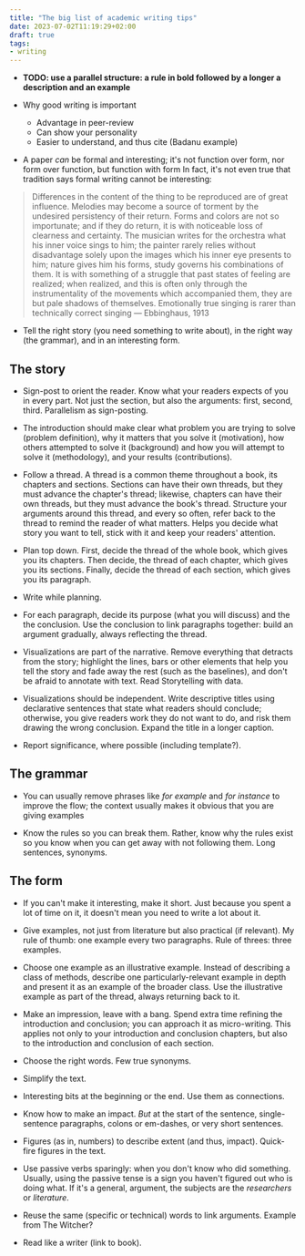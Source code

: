 ```yaml
---
title: "The big list of academic writing tips"
date: 2023-07-02T11:19:29+02:00
draft: true
tags:
- writing
---
```


- **TODO: use a parallel structure: a rule in bold followed by a longer a description and an example**

- Why good writing is important
	- Advantage in peer-review
	- Can show your personality
	- Easier to understand, and thus cite (Badanu example)

- A paper _can_ be formal and interesting; it's not function over form, nor form over function, but function with form
In fact, it's not even true that tradition says formal writing cannot be interesting:

> Differences in the content of the thing to be reproduced are of great influence.
> Melodies may become a source of torment by the undesired persistency of their return.
> Forms and colors are not so importunate; and if they do return, it is with noticeable loss of clearness and certainty.
> The musician writes for the orchestra what his inner voice sings to him; the painter rarely relies without disadvantage solely upon the images which his inner eye presents to him; nature gives him his forms, study governs his combinations of them.
> It is with something of a struggle that past states of feeling are realized; when realized, and this is often only through the instrumentality of the movements which accompanied them, they are but pale shadows of themselves.
> Emotionally true singing is rarer than technically correct singing
> — Ebbinghaus, 1913

- Tell the right story (you need something to write about), in the right way (the grammar), and in an interesting form.

## The story

- Sign-post to orient the reader.
Know what your readers expects of you in every part.
Not just the section, but also the arguments: first, second, third.
Parallelism as sign-posting.

- The introduction should make clear what problem you are trying to solve (problem definition), why it matters that you solve it (motivation), how others attempted to solve it (background) and how you will attempt to solve it (methodology), and your results (contributions).

- Follow a thread.
A thread is a common theme throughout a book, its chapters and sections.
Sections can have their own threads, but they must advance the chapter's thread; likewise, chapters can have their own threads, but they must advance the book's thread.
Structure your arguments around this thread, and every so often, refer back to the thread to remind the reader of what matters.
Helps you decide what story you want to tell, stick with it and keep  your readers' attention.

- Plan top down.
First, decide the thread of the whole book, which gives you its chapters.
Then decide, the thread of each chapter, which gives you its sections.
Finally, decide the thread of each section, which gives you its paragraph.

- Write while planning.

- For each paragraph, decide its purpose (what you will discuss) and the the conclusion.
Use the conclusion to link paragraphs together: build an argument gradually, always reflecting the thread.

- Visualizations are part of the narrative.
Remove everything that detracts from the story; highlight the lines, bars or other elements that help you tell the story and fade away the rest (such as the baselines), and don't be afraid to annotate with text.
Read Storytelling with data.

- Visualizations should be independent.
Write descriptive titles using declarative sentences that state what readers should conclude; otherwise, you give readers work they do not want to do, and risk them drawing the wrong conclusion.
Expand the title in a longer caption.

- Report significance, where possible (including template?).

## The grammar

- You can usually remove phrases like _for example_ and _for instance_ to improve the flow; the context usually makes it obvious that you are giving examples

- Know the rules so you can break them.
Rather, know why the rules exist so you know when you can get away with not following them.
Long sentences, synonyms.

## The form

- If you can't make it interesting, make it short.
Just because you spent a lot of time on it, it doesn't mean you need to write a lot about it.

- Give examples, not just from literature but also practical (if relevant).
My rule of thumb: one example every two paragraphs.
Rule of threes: three examples.

- Choose one example as an illustrative example.
Instead of describing a class of methods, describe one particularly-relevant example in depth and present it as an example of the broader class.
Use the illustrative example as part of the thread, always returning back to it.

- Make an impression, leave with a bang.
Spend extra time refining the introduction and conclusion; you can approach it as micro-writing.
This applies not only to your introduction and conclusion chapters, but also to the introduction and conclusion of each section.

- Choose the right words.
Few true synonyms.

- Simplify the text.

- Interesting bits at the beginning or the end.
Use them as connections.

- Know how to make an impact.
_But_ at the start of the sentence, single-sentence paragraphs, colons or em-dashes, or very short sentences.

- Figures (as in, numbers) to describe extent (and thus, impact).
Quick-fire figures in the text.

- Use passive verbs sparingly: when you don't know who did something.
Usually, using the passive tense is a sign you haven't figured out who is doing what.
If it's a general, argument, the subjects are the _researchers_ or _literature_.

- Reuse the same (specific or technical) words to link arguments.
Example from The Witcher?

- Read like a writer (link to book).